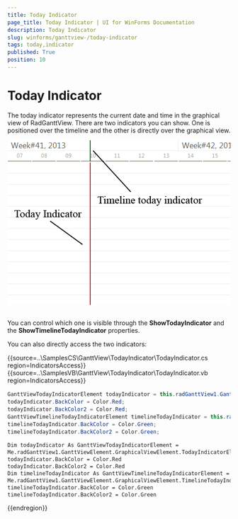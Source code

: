 ```yaml
---
title: Today Indicator
page_title: Today Indicator | UI for WinForms Documentation
description: Today Indicator
slug: winforms/ganttview-/today-indicator
tags: today,indicator
published: True
position: 10
---
```


# Today Indicator
 
The today indicator represents the current date and time in the graphical view of RadGanttView. There are two indicators you can show. One is positioned over the timeline and the other is directly over the graphical view. 

![ganttview-today-indicator 001](images/ganttview-today-indicator001.png)

## 

You can control which one is visible through the __ShowTodayIndicator__ and the __ShowTimelineTodayIndicator__ properties.

You can also directly access the two indicators: 

{{source=..\SamplesCS\GanttView\TodayIndicator\TodayIndicator.cs region=IndicatorsAccess}} 
{{source=..\SamplesVB\GanttView\TodayIndicator\TodayIndicator.vb region=IndicatorsAccess}} 

````C#
GanttViewTodayIndicatorElement todayIndicator = this.radGanttView1.GanttViewElement.GraphicalViewElement.TodayIndicatorElement;
todayIndicator.BackColor = Color.Red;
todayIndicator.BackColor2 = Color.Red;
GanttViewTimelineTodayIndicatorElement timelineTodayIndicator = this.radGanttView1.GanttViewElement.GraphicalViewElement.TimelineTodayIndicatorElement;
timelineTodayIndicator.BackColor = Color.Green;
timelineTodayIndicator.BackColor2 = Color.Green;

````
````VB.NET
Dim todayIndicator As GanttViewTodayIndicatorElement = Me.radGanttView1.GanttViewElement.GraphicalViewElement.TodayIndicatorElement
todayIndicator.BackColor = Color.Red
todayIndicator.BackColor2 = Color.Red
Dim timelineTodayIndicator As GanttViewTimelineTodayIndicatorElement = Me.radGanttView1.GanttViewElement.GraphicalViewElement.TimelineTodayIndicatorElement
timelineTodayIndicator.BackColor = Color.Green
timelineTodayIndicator.BackColor2 = Color.Green

````

{{endregion}} 



